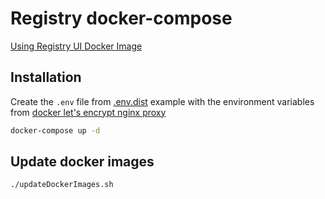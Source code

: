 # Registry docker-compose

[Using Registry UI Docker Image](https://hub.docker.com/r/joxit/docker-registry-ui/)

## Installation

Create the `.env` file from [.env.dist](.env.dist) example with the
environment variables from [docker let's encrypt nginx proxy](https://github.com/JrCs/docker-letsencrypt-nginx-proxy-companion/wiki/Basic-usage)

```bash
docker-compose up -d
```

## Update docker images

```bash
./updateDockerImages.sh
```
